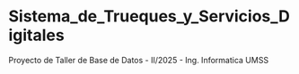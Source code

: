 # Sistema_de_Trueques_y_Servicios_Digitales
Proyecto de Taller de Base de Datos - II/2025 - Ing. Informatica UMSS
